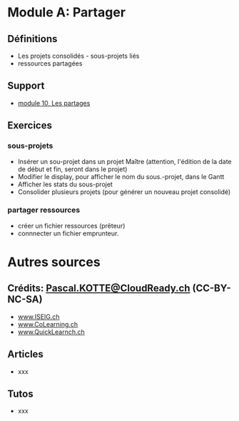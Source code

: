 # Module A: Partager
## Définitions
* Les projets consolidés - sous-projets liés
* ressources partagées

## Support
* [module 10, Les partages](https://medium.com/quicklearn/ms-project-module-10-c3b83ea5e664?source=friends_link&sk=7d92813b1127d1765a849aad21496f17)

## Exercices
### sous-projets
* Insérer un sou-projet dans un projet Maître (attention, l'édition de la date de début et fin, seront dans le projet)
* Modifier le display, pour afficher le nom du sous.-projet, dans le Gantt
* Afficher les stats du sous-projet
* Consolider plusieurs projets (pour générer un nouveau projet consolidé)
### partager ressources
* créer un fichier ressources (prêteur)
* connnecter un fichier emprunteur.


# Autres sources
## Crédits: Pascal.KOTTE@CloudReady.ch (CC-BY-NC-SA)
* www.ISEIG.ch 
* www.CoLearning.ch
* www.QuickLearnch.ch
## Articles
* xxx
## Tutos
* xxx
